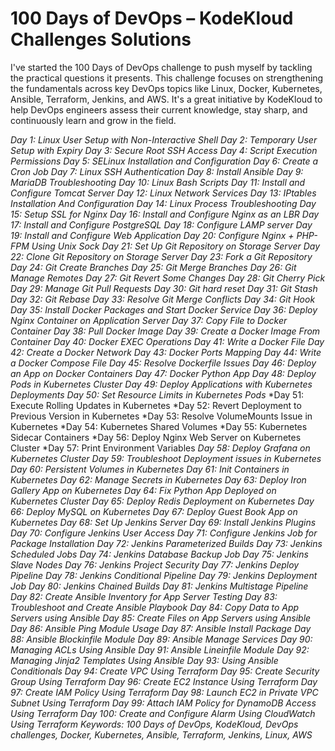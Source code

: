 # 100 Days of DevOps – KodeKloud Challenges Solutions


I've started the 100 Days of DevOps challenge to push myself by tackling the practical questions it presents. This challenge focuses on strengthening the fundamentals across key DevOps topics like Linux, Docker, Kubernetes, Ansible, Terraform, Jenkins, and AWS.
It's a great initiative by KodeKloud to help DevOps engineers assess their current knowledge, stay sharp, and continuously learn and grow in the field.

*Day 1: Linux User Setup with Non-Interactive Shell*
*Day 2: Temporary User Setup with Expiry*
*Day 3: Secure Root SSH Access*
*Day 4: Script Execution Permissions*
*Day 5: SELinux Installation and Configuration*
*Day 6: Create a Cron Job*
*Day 7: Linux SSH Authentication*
*Day 8: Install Ansible*
*Day 9: MariaDB Troubleshooting*
*Day 10: Linux Bash Scripts*
*Day 11: Install and Configure Tomcat Server*
*Day 12: Linux Network Services*
*Day 13: IPtables Installation And Configuration*
*Day 14: Linux Process Troubleshooting*
*Day 15: Setup SSL for Nginx*
*Day 16: Install and Configure Nginx as an LBR*
*Day 17: Install and Configure PostgreSQL*
*Day 18: Configure LAMP server*
*Day 19: Install and Configure Web Application*
*Day 20: Configure Nginx + PHP-FPM Using Unix Sock*
*Day 21: Set Up Git Repository on Storage Server*
*Day 22: Clone Git Repository on Storage Server*
*Day 23: Fork a Git Repository*
*Day 24: Git Create Branches*
*Day 25: Git Merge Branches*
*Day 26: Git Manage Remotes*
*Day 27: Git Revert Some Changes*
*Day 28: Git Cherry Pick*
*Day 29: Manage Git Pull Requests*
*Day 30: Git hard reset*
*Day 31: Git Stash*
*Day 32: Git Rebase*
*Day 33: Resolve Git Merge Conflicts*
*Day 34: Git Hook*
*Day 35: Install Docker Packages and Start Docker Service*
*Day 36: Deploy Nginx Container on Application Server*
*Day 37: Copy File to Docker Container*
*Day 38: Pull Docker Image*
*Day 39: Create a Docker Image From Container*
*Day 40: Docker EXEC Operations*
*Day 41: Write a Docker File*
*Day 42: Create a Docker Network*
*Day 43: Docker Ports Mapping*
*Day 44: Write a Docker Compose File*
*Day 45: Resolve Dockerfile Issues*
*Day 46: Deploy an App on Docker Containers*
*Day 47: Docker Python App*
*Day 48: Deploy Pods in Kubernetes Cluster*
*Day 49: Deploy Applications with Kubernetes Deployments*
*Day 50: Set Resource Limits in Kubernetes Pods*
*Day 51: Execute Rolling Updates in Kubernetes
*Day 52: Revert Deployment to Previous Version in Kubernetes
*Day 53: Resolve VolumeMounts Issue in Kubernetes
*Day 54: Kubernetes Shared Volumes
*Day 55: Kubernetes Sidecar Containers
*Day 56: Deploy Nginx Web Server on Kubernetes Cluster
*Day 57: Print Environment Variables
*Day 58: Deploy Grafana on Kubernetes Cluster*
*Day 59: Troubleshoot Deployment issues in Kubernetes*
*Day 60: Persistent Volumes in Kubernetes*
*Day 61: Init Containers in Kubernetes*
*Day 62: Manage Secrets in Kubernetes*
*Day 63: Deploy Iron Gallery App on Kubernetes*
*Day 64: Fix Python App Deployed on Kubernetes Cluster*
*Day 65: Deploy Redis Deployment on Kubernetes*
*Day 66: Deploy MySQL on Kubernetes*
*Day 67: Deploy Guest Book App on Kubernetes*
*Day 68: Set Up Jenkins Server*
*Day 69: Install Jenkins Plugins*
*Day 70: Configure Jenkins User Access*
*Day 71: Configure Jenkins Job for Package Installation*
*Day 72: Jenkins Parameterized Builds*
*Day 73: Jenkins Scheduled Jobs*
*Day 74: Jenkins Database Backup Job*
*Day 75: Jenkins Slave Nodes*
*Day 76: Jenkins Project Security*
*Day 77: Jenkins Deploy Pipeline*
*Day 78: Jenkins Conditional Pipeline*
*Day 79: Jenkins Deployment Job*
*Day 80: Jenkins Chained Builds*
*Day 81: Jenkins Multistage Pipeline*
*Day 82: Create Ansible Inventory for App Server Testing*
*Day 83: Troubleshoot and Create Ansible Playbook*
*Day 84: Copy Data to App Servers using Ansible*
*Day 85: Create Files on App Servers using Ansible*
*Day 86: Ansible Ping Module Usage*
*Day 87: Ansible Install Package*
*Day 88: Ansible Blockinfile Module*
*Day 89: Ansible Manage Services*
*Day 90: Managing ACLs Using Ansible*
*Day 91: Ansible Lineinfile Module*
*Day 92: Managing Jinja2 Templates Using Ansible*
*Day 93: Using Ansible Conditionals*
*Day 94: Create VPC Using Terraform*
*Day 95: Create Security Group Using Terraform*
*Day 96: Create EC2 Instance Using Terraform*
*Day 97: Create IAM Policy Using Terraform*
*Day 98: Launch EC2 in Private VPC Subnet Using Terraform*
*Day 99: Attach IAM Policy for DynamoDB Access Using Terraform*
*Day 100: Create and Configure Alarm Using CloudWatch Using Terraform Keywords: 100 Days of DevOps, KodeKloud, DevOps challenges, Docker, Kubernetes, Ansible, Terraform, Jenkins, Linux, AWS*
